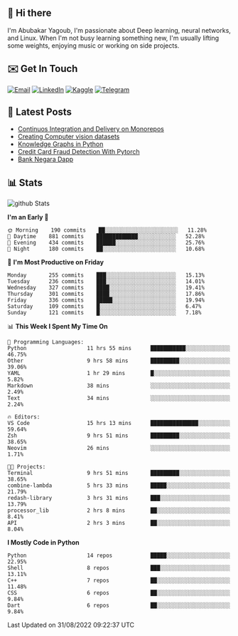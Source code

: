 ## 👋 Hi there

I'm Abubakar Yagoub, I'm passionate about Deep learning, neural networks, and
Linux. When I'm not busy learning something new, I'm usually lifting some
weights, enjoying music or working on side projects.

## ✉️ Get In Touch

[![Email](https://img.shields.io/badge/Email-f1f1f1?style=for-the-badge&logo=gmail&logoColor=0f111a)](mailto:git@blacksuan19.dev)
[![LinkedIn](https://img.shields.io/badge/LinkedIn-0077B5?style=for-the-badge&logo=linkedin&logoColor=white)](https://www.linkedin.com/in/blacksuan19/)
[![Kaggle](https://img.shields.io/badge/Kaggle-5acfff?style=for-the-badge&logo=kaggle&logoColor=white)](http://kaggle.com/abubakaryagob/)
[![Telegram](https://img.shields.io/badge/Telegram-2CA5E0?style=for-the-badge&logo=telegram&logoColor=white)](https://t.me/blacksuan19)

## 📩 Latest Posts

<!-- BLOG-POST-LIST:START -->
- [Continuos Integration and Delivery on Monorepos](http://blacksuan19.dev/blog/github-actions-monorepos/)
- [Creating Computer vision datasets](http://blacksuan19.dev/blog/creating-datasets/)
- [Knowledge Graphs in Python](http://blacksuan19.dev/projects/Knowledge_Graphs/)
- [Credit Card Fraud Detection With Pytorch](http://blacksuan19.dev/projects/credit-card-fraud-detection-with-pytorch/)
- [Bank Negara Dapp](http://blacksuan19.dev/projects/bank-negara/)
<!-- BLOG-POST-LIST:END -->

## 📊 Stats

![github Stats](https://github-readme-stats.vercel.app/api?username=blacksuan19&theme=github_dark&show_icons=true&count_private=true&custom_title=Github%20Stats&hide_border=true)

<!--START_SECTION:waka-->
**I'm an Early 🐤** 

```text
🌞 Morning    190 commits    ██░░░░░░░░░░░░░░░░░░░░░░░   11.28% 
🌆 Daytime    881 commits    █████████████░░░░░░░░░░░░   52.28% 
🌃 Evening    434 commits    ██████░░░░░░░░░░░░░░░░░░░   25.76% 
🌙 Night      180 commits    ██░░░░░░░░░░░░░░░░░░░░░░░   10.68%

```
📅 **I'm Most Productive on Friday** 

```text
Monday       255 commits    ███░░░░░░░░░░░░░░░░░░░░░░   15.13% 
Tuesday      236 commits    ███░░░░░░░░░░░░░░░░░░░░░░   14.01% 
Wednesday    327 commits    ████░░░░░░░░░░░░░░░░░░░░░   19.41% 
Thursday     301 commits    ████░░░░░░░░░░░░░░░░░░░░░   17.86% 
Friday       336 commits    █████░░░░░░░░░░░░░░░░░░░░   19.94% 
Saturday     109 commits    █░░░░░░░░░░░░░░░░░░░░░░░░   6.47% 
Sunday       121 commits    █░░░░░░░░░░░░░░░░░░░░░░░░   7.18%

```


📊 **This Week I Spent My Time On** 

```text
💬 Programming Languages: 
Python                   11 hrs 55 mins      ███████████░░░░░░░░░░░░░░   46.75% 
Other                    9 hrs 58 mins       █████████░░░░░░░░░░░░░░░░   39.06% 
YAML                     1 hr 29 mins        █░░░░░░░░░░░░░░░░░░░░░░░░   5.82% 
Markdown                 38 mins             ░░░░░░░░░░░░░░░░░░░░░░░░░   2.49% 
Text                     34 mins             ░░░░░░░░░░░░░░░░░░░░░░░░░   2.24%

🔥 Editors: 
VS Code                  15 hrs 13 mins      ███████████████░░░░░░░░░░   59.64% 
Zsh                      9 hrs 51 mins       █████████░░░░░░░░░░░░░░░░   38.65% 
Neovim                   26 mins             ░░░░░░░░░░░░░░░░░░░░░░░░░   1.71%

🐱‍💻 Projects: 
Terminal                 9 hrs 51 mins       █████████░░░░░░░░░░░░░░░░   38.65% 
combine-lambda           5 hrs 33 mins       █████░░░░░░░░░░░░░░░░░░░░   21.79% 
redash-library           3 hrs 31 mins       ███░░░░░░░░░░░░░░░░░░░░░░   13.79% 
processor_lib            2 hrs 8 mins        ██░░░░░░░░░░░░░░░░░░░░░░░   8.41% 
API                      2 hrs 3 mins        ██░░░░░░░░░░░░░░░░░░░░░░░   8.04%

```

**I Mostly Code in Python** 

```text
Python                   14 repos            █████░░░░░░░░░░░░░░░░░░░░   22.95% 
Shell                    8 repos             ███░░░░░░░░░░░░░░░░░░░░░░   13.11% 
C++                      7 repos             ██░░░░░░░░░░░░░░░░░░░░░░░   11.48% 
CSS                      6 repos             ██░░░░░░░░░░░░░░░░░░░░░░░   9.84% 
Dart                     6 repos             ██░░░░░░░░░░░░░░░░░░░░░░░   9.84%

```



 Last Updated on 31/08/2022 09:22:37 UTC
<!--END_SECTION:waka-->
